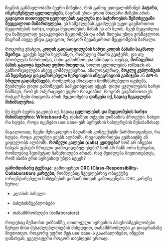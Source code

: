 წიგნის განმავლობაში ბევრი მიზეზია, რის გამოც ვითვალისწინებ **პატარა, ინკრემენტულ ცვლილებებს**, მაგრამ ერთ-ერთი მთავარი მიზეზი არის **გავიგოთ თითოეული ცვლილების გავლენა და საჭიროების შემთხვევაში შევცვალოთ მიმართულება**. ეს საშუალებას გვაძლევს უკეთ გავმართოთ შეცდომების ხარჯი, თუმცა შეცდომების შანსს ეს არ შლის. ჩვენ შეგვიძლია  და ნამდვილად გავაკეთებთ შეცდომებს და ამის მიღება უნდა ვისწავლოთ. მაგრამ ასევე უნდა გავიგოთ, როგორ შევამციროთ შეცდომების ზარალი.

როგორც ვნახეთ, **კოდის გადაადგილების ხარჯი კოდის ბაზაში საკმაოდ მცირეა**. გვაქვს ბევრი ხელსაწყო, რომელიც მხარს გვიჭერს, და თუ პრობლემა წარმოიშვა, მისი გამოსწორება სწრაფია. თუმცა, **მონაცემთა ბაზის გაყოფა ბევრად უფრო რთულია**, ხოლო ცვლილების rollback-ის განხორციელება ასევე კომპლექსურია. ანალოგიურად, **მოკლე კუპლინგის ან ზედმეტად დაკავშირებული სერვისების ინტეგრაციის გამიჯვნა** ან **API-ს სრული გადამუშავება**, რომელსაც მრავალი მომხმარებელი იყენებს, შეიძლება დიდი გამოწვევის სამკუთხედად იქცეს. დიდი ცვლილების ხარჯი ნიშნავს, რომ ეს ოპერაციები უფრო რისკიანია. როგორ გავმართოთ ეს რისკი? ჩემი მიდგომა არის შეცდომების **დაწყება იქ, სადაც ზეგავლენა მინიმალურია**.

მე ბევრ ბევრს ვაკეთებ იქ, სადაც **ცვლილების და შეცდომების ხარჯი მინიმალურია: Whiteboard-ზე**. დახაზეთ თქვენი დიზაინის პროექტი. ნახეთ რა ხდება, როცა იყენებთ use case-ებს სერვისის საზღვრების შესაბამისად.

მაგალითად, ჩვენი მუსიკალური მაღაზიის კონტექსტში წარმოიდგინეთ, რა ხდება, როცა კლიენტი ეძებს ალბომს, რეგისტრირდება ვებსაიტზე ან ყიდულობს ალბომს. **რომელი კალები (calls) კეთდება?** ხომ არ იწყებთ ნახვას უცნაურ წრიული დამოკიდებულებები? ხომ არ ჩანს ორი სერვისი, რომლებიც ზედმეტად ჩაწერილები არიან, რაც შეიძლება მიუთითებდეს, რომ ისინი ერთ სერვისად უნდა იქცეს?

**გამომდინარე ტექნიკა:** გამოიყენეთ **CRC (Class-Responsibility-Collaboration) კარტები**, რომლებიც ჩვეულებრივ ობიექტზე ორიენტირებული სისტემების დიზაინისთვის გამოიყენება. CRC კარტზე წერია:

- კლასის სახელი
    
- პასუხისმგებლობები
    
- თანამშრომლები (collaborators)
    

როდესაც მუშაობთ დიზაინზე, თითოეული სერვისის პასუხისმგებლობები წერეთ მისი შესაძლებლობების მიხედვით, თანამშრომლები კი დიაგრამაზე მიუთითეთ. როგორც უფრო მეტ use case-ს გააანალიზებთ, იწყებთ დანახვას, ყველაფერი როგორ თავსდება ერთად.